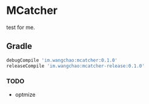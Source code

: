 # MCatcher
test for me.

## Gradle
```gradle
debugCompile 'im.wangchao:mcatcher:0.1.0'
releaseCompile 'im.wangchao:mcatcher-release:0.1.0'
```
### TODO
- optmize
